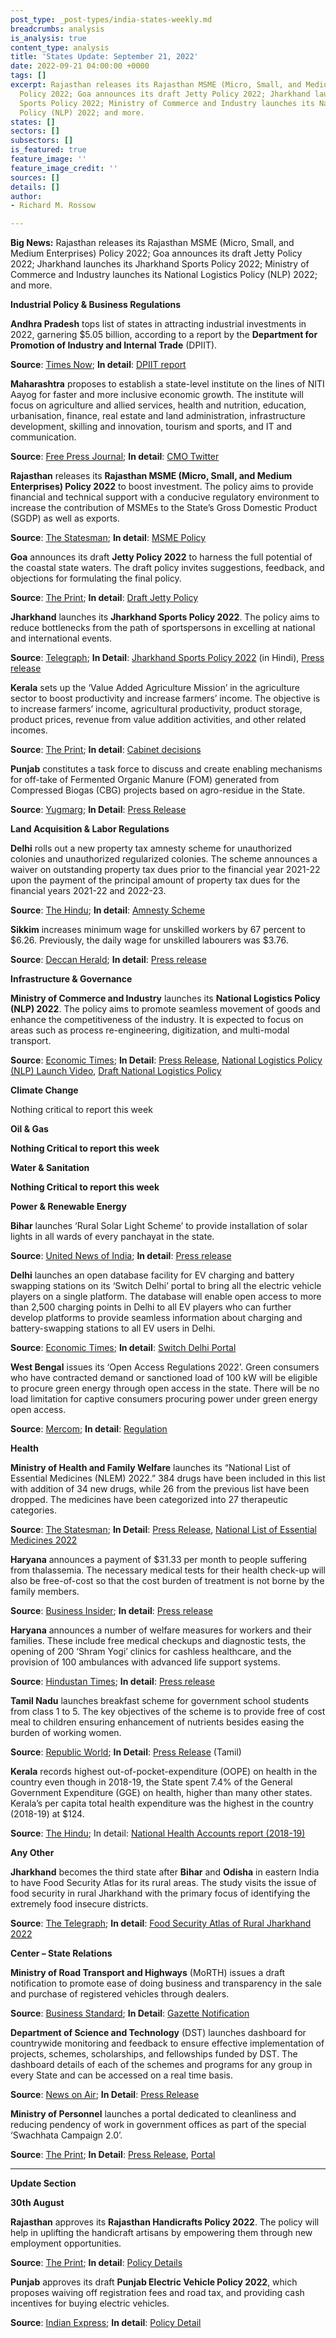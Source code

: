 ```yaml
---
post_type: _post-types/india-states-weekly.md
breadcrumbs: analysis
is_analysis: true
content_type: analysis
title: 'States Update: September 21, 2022'
date: 2022-09-21 04:00:00 +0000
tags: []
excerpt: Rajasthan releases its Rajasthan MSME (Micro, Small, and Medium Enterprises)
  Policy 2022; Goa announces its draft Jetty Policy 2022; Jharkhand launches its Jharkhand
  Sports Policy 2022; Ministry of Commerce and Industry launches its National Logistics
  Policy (NLP) 2022; and more.
states: []
sectors: []
subsectors: []
is_featured: true
feature_image: ''
feature_image_credit: ''
sources: []
details: []
author:
- Richard M. Rossow

---
```

**Big News:** Rajasthan releases its Rajasthan MSME (Micro, Small, and Medium Enterprises) Policy 2022; Goa announces its draft Jetty Policy 2022; Jharkhand launches its Jharkhand Sports Policy 2022; Ministry of Commerce and Industry launches its National Logistics Policy (NLP) 2022; and more.

**Industrial Policy & Business Regulations**

**Andhra Pradesh** tops list of states in attracting industrial investments in 2022, garnering $5.05 billion, according to a report by the **Department for Promotion of Industry and Internal Trade** (DPIIT).

**Source**: [Times Now](https://www.timesnownews.com/business-economy/industry/andhra-pradesh-tops-list-of-states-in-attracting-industrial-investments-during-january-july-2022-report-article-94171503); **In detail**: [DPIIT report](https://dpiit.gov.in/sites/default/files/2022_August_sia_statistic_Chapter1.4.pdf)

**Maharashtra** proposes to establish a state-level institute on the lines of NITI Aayog for faster and more inclusive economic growth. The institute will focus on agriculture and allied services, health and nutrition, education, urbanisation, finance, real estate and land administration, infrastructure development, skilling and innovation, tourism and sports, and IT and communication.

**Source**: [Free Press Journal](https://www.freepressjournal.in/mumbai/maharashtra-shinde-fadnavis-govt-to-set-up-state-level-institute-on-lines-of-niti-aayog); **In detail**: [CMO Twitter](https://twitter.com/CMOMaharashtra/status/1571504331610005504)

**Rajasthan** releases its **Rajasthan MSME (Micro, Small, and Medium Enterprises) Policy 2022** to boost investment. The policy aims to provide financial and technical support with a conducive regulatory environment to increase the contribution of MSMEs to the State’s Gross Domestic Product (SGDP) as well as exports.

**Source**: [The Statesman](https://www.thestatesman.com/india/rajasthan-introduces-handicraft-msme-policies-to-boost-investment-1503112304.html); **In detail**: [MSME Policy](https://invest.rajasthan.gov.in/policies/rajasthan-msme-policy-2022.pdf)

**Goa** announces its draft **Jetty Policy 2022** to harness the full potential of the coastal state waters. The draft policy invites suggestions, feedback, and objections for formulating the final policy.

**Source**: [The Print](https://theprint.in/india/goa-tourism-department-to-form-jetty-policy-for-state/1126862/); **In detail**: [Draft Jetty Policy](https://goatourism.gov.in/wp-content/uploads/2022/09/Draft-Jetty-Policy.pdf)

**Jharkhand** launches its **Jharkhand Sports Policy 2022**. The policy aims to reduce bottlenecks from the path of sportspersons in excelling at national and international events.

**Source**: [Telegraph](https://www.telegraphindia.com/india/hemant-soren-launches-jharkhand-sports-policy-2022-in-ranchi/cid/1886424); **In Detail**: [Jharkhand Sports Policy 2022](https://sports.jharkhand.gov.in/notification_docs/96dbcdf6Sports%20Policy%20_%202022.pdf) (in Hindi), [Press release](https://cm.jharkhand.gov.in/node/14090)

**Kerala** sets up the ‘Value Added Agriculture Mission’ in the agriculture sector to boost productivity and increase farmers’ income. The objective is to increase farmers’ income, agricultural productivity, product storage, product prices, revenue from value addition activities, and other related incomes.

**Source**: [The Print](https://theprint.in/india/kerala-govt-to-set-up-value-added-agriculture-mission-to-boost-productivity-farmers-income/1128687/); **In detail**: [Cabinet decisions](https://keralacm.gov.in/2022/09/14/cabinet-decisions-14-09-2022/)

**Punjab** constitutes a task force to discuss and create enabling mechanisms for off-take of Fermented Organic Manure (FOM) generated from Compressed Biogas (CBG) projects based on agro-residue in the State.

**Source**: [Yugmarg](https://www.yugmarg.com/news/7178-punjab-govt-constitutes-task-force-to-create-mechanism-for-off-take-of-fermented-organic-manure-from-cbg-projects); **In Detail**: [Press Release](http://diprpunjab.gov.in/?q=content/punjab-govt-constitutes-task-force-create-mechanism-take-fermented-organic-manure-cbg)

**Land Acquisition & Labor Regulations**

**Delhi** rolls out a new property tax amnesty scheme for unauthorized colonies and unauthorized regularized colonies. The scheme announces a waiver on outstanding property tax dues prior to the financial year 2021-22 upon the payment of the principal amount of property tax dues for the financial years 2021-22 and 2022-23.

**Source**: [The Hindu](https://www.thehindu.com/news/cities/Delhi/mcd-rolls-out-new-property-tax-amnesty-scheme-for-illegal-colonies/article65891551.ece); **In detail**: [Amnesty Scheme](https://mcdonline.nic.in/ndmcportal/downloadFile/amnesty_scheme_f.y.2022-23_unauthorized_colony_&_villages_(1)_22091509490999.pdf)

**Sikkim** increases minimum wage for unskilled workers by 67 percent to $6.26. Previously, the daily wage for unskilled labourers was $3.76.

**Source**: [Deccan Herald](https://www.deccanherald.com/national/east-and-northeast/sikkim-govt-hikes-minimum-wages-1145061.html); **In detail**: [Press release](https://sikkim.gov.in/media/press-release/press-info?name=Taking+a+historic+step+toward+the+welfare+of+all+workers%2c+the+state+government+has+revised+the+rate+of+minimum+wages+for+Unskilled%2c+Semi-skilled%2c+Skilled+and+Highly-skilled+workers)

**Infrastructure & Governance**

**Ministry of Commerce and Industry** launches its **National Logistics Policy (NLP) 2022**. The policy aims to promote seamless movement of goods and enhance the competitiveness of the industry. It is expected to focus on areas such as process re-engineering, digitization, and multi-modal transport.

**Source**: [Economic Times](https://economictimes.indiatimes.com/news/economy/policy/pm-narendra-modi-launches-national-logistics-policy/articleshow/94268093.cms?from=mdr); **In Detail**: [Press Release](https://pib.gov.in/PressReleasePage.aspx?PRID=1860192), [National Logistics Policy (NLP) Launch Video](https://www.youtube.com/watch?v=VocGGxdaND4), [Draft National Logistics Policy](https://static.mygov.in/rest/s3fs-public/mygov_154953859051553221.pdf)

**Climate Change**

Nothing critical to report this week

**Oil & Gas**

**Nothing Critical to report this week**

**Water & Sanitation**

**Nothing Critical to report this week**

**Power & Renewable Energy**

**Bihar** launches ‘Rural Solar Light Scheme’ to provide installation of solar lights in all wards of every panchayat in the state.

**Source**: [United News of India](http://www.uniindia.com/nitish-launches-rural-solar-light-scheme-in-bihar/east/news/2823003.html); **In detail**: [Press release](https://state.bihar.gov.in/prdbihar/cache/10/18-Sep-22/SHOW_DOCS/644.pdf)

**Delhi** launches an open database facility for EV charging and battery swapping stations on its ‘Switch Delhi’ portal to bring all the electric vehicle players on a single platform. The database will enable open access to more than 2,500 charging points in Delhi to all EV players who can further develop platforms to provide seamless information about charging and battery-swapping stations to all EV users in Delhi.

**Source**: [Economic Times](https://energy.economictimes.indiatimes.com/news/power/delhi-govt-launches-open-database-facility-for-ev-charging-battery-swapping-stations/94187873); **In detail**: [Switch Delhi Portal](https://ev.delhi.gov.in/openev/)

**West Bengal** issues its ‘Open Access Regulations 2022’. Green consumers who have contracted demand or sanctioned load of 100 kW will be eligible to procure green energy through open access in the state. There will be no load limitation for captive consumers procuring power under green energy open access.

**Source**: [Mercom](https://mercomindia.com/west-bengal-issues-open-access-regulations-including-green-energy/); **In detail**: [Regulation](https://wberc.gov.in/sites/default/files/Open%20Access%20Regulation%202022_1.pdf)

**Health**

**Ministry of Health and Family Welfare** launches its “National List of Essential Medicines (NLEM) 2022.” 384 drugs have been included in this list with addition of 34 new drugs, while 26 from the previous list have been dropped. The medicines have been categorized into 27 therapeutic categories.

**Source**: [The Statesman](https://www.thestatesman.com/india/with-addition-of-34-new-drugs-number-of-essential-medicines-goes-to-384-1503110635.html); **In Detail**: [Press Release](https://pib.gov.in/PressReleasePage.aspx?PRID=1858931), [National List of Essential Medicines 2022](https://main.mohfw.gov.in/newshighlights-104)

**Haryana** announces a payment of $31.33 per month to people suffering from thalassemia. The necessary medical tests for their health check-up will also be free-of-cost so that the cost burden of treatment is not borne by the family members.

**Source**: [Business Insider](https://www.businessinsider.in/science/health/news/thalassemia-patients-to-get-2500-per-month-in-haryana/articleshow/94281412.cms); **In detail**: [Press release](https://prharyana.gov.in/en/in-haryana-people-suffering-from-thalassemia-will-be-given-rs-2500-per-month-and-the-necessary)

**Haryana** announces a number of welfare measures for workers and their families. These include free medical checkups and diagnostic tests, the opening of 200 ‘Shram Yogi’ clinics for cashless healthcare, and the provision of 100 ambulances with advanced life support systems.

**Source**: [Hindustan Times](https://www.hindustantimes.com/cities/gurugram-news/haryana-cm-announces-free-yearly-medical-check-ups-for-workers-101663435990505.html); **In detail**: [Press release](https://manoharlalkhattar.in/node/28149)

**Tamil Nadu** launches breakfast scheme for government school students from class 1 to 5. The key objectives of the scheme is to provide free of cost meal to children ensuring enhancement of nutrients besides easing the burden of working women.

**Source**: [Republic World](https://www.republicworld.com/india-news/general-news/tamil-nadu-cm-stalin-launches-free-breakfast-plan-for-govt-primary-students-articleshow.html); **In Detail**: [Press Release](http://cms.tn.gov.in/sites/default/files/press_release/pr150922_1598.pdf) (Tamil)

**Kerala** records highest out-of-pocket-expenditure (OOPE) on health in the country even though in 2018-19, the State spent 7.4% of the General Government Expenditure (GGE) on health, higher than many other states. Kerala’s per capita total health expenditure was the highest in the country (2018-19) at $124.

**Source**: [The Hindu](https://www.thehindu.com/news/national/kerala/nha-2018-19-kerala-tops-health-expenditure-private-health-spending/article65886826.ece); In detail: [National Health Accounts report (2018-19)](https://nhsrcindia.org/sites/default/files/2022-09/NHA%202018-19_07-09-2022_revised_0.pdf)

**Any Other**

**Jharkhand** becomes the third state after **Bihar** and **Odisha** in eastern India to have Food Security Atlas for its rural areas. The study visits the issue of food security in rural Jharkhand with the primary focus of identifying the extremely food insecure districts.

**Source**: [The Telegraph](https://www.telegraphindia.com/india/jharkhand-became-second-state-after-bihar-odisha-to-have-food-security-atlas-for-rural-areas/cid/1886211); **In detail**: [Food Security Atlas of Rural Jharkhand 2022](https://www.ihdindia.org/pdf/FSA_JHARKHAND_2022.pdf)

**Center – State Relations**

**Ministry of Road Transport and Highways** (MoRTH) issues a draft notification to promote ease of doing business and transparency in the sale and purchase of registered vehicles through dealers.

**Source**: [Business Standard](https://www.business-standard.com/article/economy-policy/centre-drafts-proposal-for-ease-of-doing-business-in-registered-vehicles-122091500031_1.html); **In Detail**: [Gazette Notification](https://static.pib.gov.in/WriteReadData/specificdocs/documents/2022/sep/doc2022915103901.pdf)

**Department of Science and Technology** (DST) launches dashboard for countrywide monitoring and feedback to ensure effective implementation of projects, schemes, scholarships, and fellowships funded by DST. The dashboard details of each of the schemes and programs for any group in every State and can be accessed on a real time basis.

**Source**: [News on Air](https://newsonair.gov.in/News?title=Union-Minister-Dr-Jitendra-Singh-launches-Dashboard-of-Department-of-Science-and-Technology&id=447748); **In Detail**: [Press Release](https://pib.gov.in/PressReleasePage.aspx?PRID=1859604)

**Ministry of Personnel** launches a portal dedicated to cleanliness and reducing pendency of work in government offices as part of the special ‘Swachhata Campaign 2.0’.

**Source**: [The Print](https://theprint.in/india/minister-jitendra-singh-launches-portal-for-special-cleanliness-campaign/1128696/); **In Detail**: [Press Release](https://pib.gov.in/PressReleasePage.aspx?PRID=1859277), [Portal](https://www.pgportal.gov.in/scdpm22)

***

**Update Section**

**30th August**

**Rajasthan** approves its **Rajasthan Handicrafts Policy 2022**. The policy will help in uplifting the handicraft artisans by empowering them through new employment opportunities.

**Source**: [The Print](https://theprint.in/india/rajasthan-cabinet-approves-formation-of-audit-authority-to-assess-performance-of-depts/1103890/); **In detail**: [Policy Details](https://invest.rajasthan.gov.in/policies/rajasthan-handicraft-policy-2022.pdf)

**Punjab** approves its draft **Punjab Electric Vehicle Policy 2022**, which proposes waiving off registration fees and road tax, and providing cash incentives for buying electric vehicles.

**Source**: [Indian Express](https://indianexpress.com/article/cities/chandigarh/punjab-bhagwant-mann-okays-draft-ev-policy-registration-fee-road-tax-8116023/); **In detail**: [Policy Detail](http://punjabtransport.org/Punjab%20Electric%20Vehicle%20Policy%202022(draft).pdf)